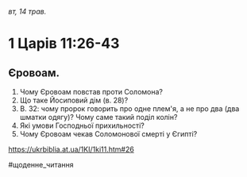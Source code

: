 
_вт, 14 трав._

# 1 Царів 11:26-43

## Єровоам.
1. Чому Єровоам повстав проти Соломона?
2. Що таке Йосиповий дім (в. 28)?
3. В. 32: чому пророк говорить про одне плем'я, а не про два (два шматки одягу)? Чому саме такий поділ колін?
4. Які умови Господньої прихильності?
5. Чому Єровоам чекав Соломонової смерті у Єгипті?

https://ukrbiblia.at.ua/1KI/1ki11.htm#26 

#щоденне_читання
